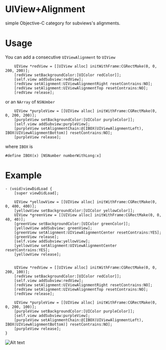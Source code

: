 UIView+Alignment
=====

simple Objective-C category for subviews's alignments.

Usage
=====

You can add a consecutive `UIViewAlignment` to `UIView`

```
    UIView *redView = [[UIView alloc] initWithFrame:CGRectMake(0, 0, 200, 200)];
    [redView setBackgroundColor:[UIColor redColor]];
    [self.view addSubview:redView];
    [redView setAlignment:UIViewAlignmentRight resetContrains:NO];
    [redView setAlignment:UIViewAlignmentTop resetContrains:NO];
    [redView release];
```
or an `NArray` of `NSNUmber`

```
    UIView *purpleView = [[UIView alloc] initWithFrame:CGRectMake(0, 0, 200, 200)];
    [purpleView setBackgroundColor:[UIColor purpleColor]];
    [self.view addSubview:purpleView];
    [purpleView setAlignmentChain:@[IBOX(UIViewAlignmentLeft), IBOX(UIViewAlignmentBottom)] resetContrains:NO];
    [purpleView release];
```
where `IBOX` is

`#define IBOX(x) [NSNumber numberWithLong:x]`

Example
=====

```
- (void)viewDidLoad {
    [super viewDidLoad];
    
    UIView *yellowView = [[UIView alloc] initWithFrame:CGRectMake(0, 0, 400, 400)];
    [yellowView setBackgroundColor:[UIColor yellowColor]];
    UIView *greenView = [[UIView alloc] initWithFrame:CGRectMake(0, 0, 40, 40)];
    [greenView setBackgroundColor:[UIColor greenColor]];
    [yellowView addSubview: greenView];
    [greenView setAlignment:UIViewAlignmentCenter resetContrains:YES];
    [greenView release];
    [self.view addSubview:yellowView];
    [yellowView setAlignment:UIViewAlignmentCenter resetContrains:YES];
    [yellowView release];

    
    UIView *redView = [[UIView alloc] initWithFrame:CGRectMake(0, 0, 200, 100)];
    [redView setBackgroundColor:[UIColor redColor]];
    [self.view addSubview:redView];
    [redView setAlignment:UIViewAlignmentRight resetContrains:NO];
    [redView setAlignment:UIViewAlignmentTop resetContrains:NO];
    [redView release];
    
    UIView *purpleView = [[UIView alloc] initWithFrame:CGRectMake(0, 0, 200, 100)];
    [purpleView setBackgroundColor:[UIColor purpleColor]];
    [self.view addSubview:purpleView];
    [purpleView setAlignmentChain:@[IBOX(UIViewAlignmentLeft), IBOX(UIViewAlignmentBottom)] resetContrains:NO];
    [purpleView release];
}
```

![Alt text](http://full/path/to/img.jpg "Optional title")





